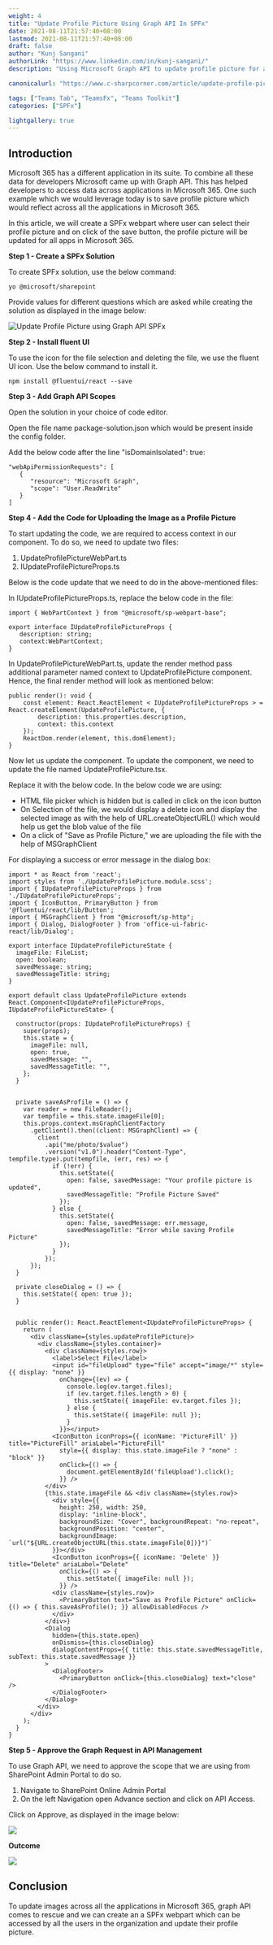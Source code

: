 ```yaml
---
weight: 4
title: "Update Profile Picture Using Graph API In SPFx"
date: 2021-08-11T21:57:40+08:00
lastmod: 2021-08-11T21:57:40+08:00
draft: false
author: "Kunj Sangani"
authorLink: "https://www.linkedin.com/in/kunj-sangani/"
description: "Using Microsoft Graph API to update profile picture for all Microsoft 365 applications via SPFx webpart."

canonicalurl: "https://www.c-sharpcorner.com/article/update-profile-picture-using-graph-api-spfx/"

tags: ["Teams Tab", "TeamsFx", "Teams Toolkit"]
categories: ["SPFx"]

lightgallery: true
---
```


Introduction
------------

Microsoft 365 has a different application in its suite. To combine all these data for developers Microsoft came up with Graph API. This has helped developers to access data across applications in Microsoft 365. One such example which we would leverage today is to save profile picture which would reflect across all the applications in Microsoft 365.

In this article, we will create a SPFx webpart where user can select their profile picture and on click of the save button, the profile picture will be updated for all apps in Microsoft 365.

**Step 1 - Create a SPFx Solution**

To create SPFx solution, use the below command:
```
yo @microsoft/sharepoint
```
Provide values for different questions which are asked while creating the solution as displayed in the image below:

![Update Profile Picture using Graph API SPFx](https://f4n3x6c5.stackpathcdn.com/article/update-profile-picture-using-graph-api-spfx/Images/Update%20Profile%20Picture%20using%20Graph%20API%20SPFx.jpg)

**Step 2 - Install fluent UI**

To use the icon for the file selection and deleting the file, we use the fluent UI icon. Use the below command to install it.
```
npm install @fluentui/react --save
```
**Step 3 - Add Graph API Scopes**

Open the solution in your choice of code editor.

  
Open the file name package-solution.json which would be present inside the config folder.

Add the below code after the line "isDomainIsolated": true:
```
"webApiPermissionRequests": [    
   {    
      "resource": "Microsoft Graph",    
      "scope": "User.ReadWrite"    
   }    
]  
```
**Step 4 - Add the Code for Uploading the Image as a Profile Picture**

To start updating the code, we are required to access context in our component. To do so, we need to update two files:

1.  UpdateProfilePictureWebPart.ts
2.  IUpdateProfilePictureProps.ts

Below is the code update that we need to do in the above-mentioned files:

In IUpdateProfilePictureProps.ts, replace the below code in the file:
```
import { WebPartContext } from "@microsoft/sp-webpart-base";    
    
export interface IUpdateProfilePictureProps {    
   description: string;    
   context:WebPartContext;    
}   
```
In UpdateProfilePictureWebPart.ts, update the render method pass additional parameter named context to UpdateProfilePicture component. Hence, the final render method will look as mentioned below:
```
public render(): void {  
    const element: React.ReactElement < IUpdateProfilePictureProps > = React.createElement(UpdateProfilePicture, {  
        description: this.properties.description,  
        context: this.context  
    });  
    ReactDom.render(element, this.domElement);  
}   
```
Now let us update the component. To update the component, we need to update the file named UpdateProfilePicture.tsx.

Replace it with the below code. In the below code we are using:  

*   HTML file picker which is hidden but is called in click on the icon button
*   On Selection of the file, we would display a delete icon and display the selected image as with the help of URL.createObjectURL() which would help us get the blob value of the file
*   On a click of "Save as Profile Picture," we are uploading the file with the help of MSGraphClient

For displaying a success or error message in the dialog box:
```
import * as React from 'react';  
import styles from './UpdateProfilePicture.module.scss';  
import { IUpdateProfilePictureProps } from './IUpdateProfilePictureProps';  
import { IconButton, PrimaryButton } from '@fluentui/react/lib/Button';  
import { MSGraphClient } from "@microsoft/sp-http";  
import { Dialog, DialogFooter } from 'office-ui-fabric-react/lib/Dialog';  
  
export interface IUpdateProfilePictureState {  
  imageFile: FileList;  
  open: boolean;  
  savedMessage: string;  
  savedMessageTitle: string;  
}  
  
export default class UpdateProfilePicture extends React.Component<IUpdateProfilePictureProps, IUpdateProfilePictureState> {  
  
  constructor(props: IUpdateProfilePictureProps) {  
    super(props);  
    this.state = {  
      imageFile: null,  
      open: true,  
      savedMessage: "",  
      savedMessageTitle: "",  
    };  
  }  
  
  
  private saveAsProfile = () => {  
    var reader = new FileReader();  
    var tempfile = this.state.imageFile[0];  
    this.props.context.msGraphClientFactory  
      .getClient().then((client: MSGraphClient) => {  
        client  
          .api("me/photo/$value")  
          .version("v1.0").header("Content-Type", tempfile.type).put(tempfile, (err, res) => {  
            if (!err) {  
              this.setState({  
                open: false, savedMessage: "Your profile picture is updated",  
                savedMessageTitle: "Profile Picture Saved"  
              });  
            } else {  
              this.setState({  
                open: false, savedMessage: err.message,  
                savedMessageTitle: "Error while saving Profile Picture"  
              });  
            }  
          });  
      });  
  }  
  
  private closeDialog = () => {  
    this.setState({ open: true });  
  }  
  
  
  public render(): React.ReactElement<IUpdateProfilePictureProps> {  
    return (  
      <div className={styles.updateProfilePicture}>  
        <div className={styles.container}>  
          <div className={styles.row}>  
            <label>Select File</label>  
            <input id="fileUpload" type="file" accept="image/*" style={{ display: "none" }}  
              onChange={(ev) => {  
                console.log(ev.target.files);  
                if (ev.target.files.length > 0) {  
                  this.setState({ imageFile: ev.target.files });  
                } else {  
                  this.setState({ imageFile: null });  
                }  
              }}></input>  
            <IconButton iconProps={{ iconName: 'PictureFill' }} title="PictureFill" ariaLabel="PictureFill"  
              style={{ display: this.state.imageFile ? "none" : "block" }}  
              onClick={() => {  
                document.getElementById('fileUpload').click();  
              }} />  
          </div>  
          {this.state.imageFile && <div className={styles.row}>  
            <div style={{  
              height: 250, width: 250,  
              display: "inline-block",  
              backgroundSize: "Cover", backgroundRepeat: "no-repeat",  
              backgroundPosition: "center",  
              backgroundImage: `url("${URL.createObjectURL(this.state.imageFile[0])}")`  
            }}></div>  
            <IconButton iconProps={{ iconName: 'Delete' }} title="Delete" ariaLabel="Delete"  
              onClick={() => {  
                this.setState({ imageFile: null });  
              }} />  
            <div className={styles.row}>  
              <PrimaryButton text="Save as Profile Picture" onClick={() => { this.saveAsProfile(); }} allowDisabledFocus />  
            </div>  
          </div>}  
          <Dialog  
            hidden={this.state.open}  
            onDismiss={this.closeDialog}  
            dialogContentProps={{ title: this.state.savedMessageTitle, subText: this.state.savedMessage }}  
          >  
            <DialogFooter>  
              <PrimaryButton onClick={this.closeDialog} text="close" />  
            </DialogFooter>  
          </Dialog>  
        </div>  
      </div>  
    );  
  }  
}     
```
**Step 5 - Approve the Graph Request in API Management**

To use Graph API, we need to approve the scope that we are using from SharePoint Admin Portal to do so.  

1.  Navigate to SharePoint Online Admin Portal
2.  On the left Navigation open Advance section and click on API Access.

Click on Approve, as displayed in the image below:

![](https://f4n3x6c5.stackpathcdn.com/article/update-profile-picture-using-graph-api-spfx/Images/ApproveGraph.png)

**Outcome**

![](https://f4n3x6c5.stackpathcdn.com/article/update-profile-picture-using-graph-api-spfx/Images/2021-08-09-17-12-41-online-video.gif)

Conclusion
----------

To update images across all the applications in Microsoft 365, graph API comes to rescue and we can create an a SPFx webpart which can be accessed by all the users in the organization and update their profile picture.
